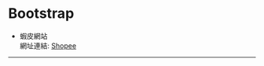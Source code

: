 # Bootstrap  
* 蝦皮網站   
網址連結:
[Shopee](https://2018buildschool.azurewebsites.net/Bootstrap/shopee.html)  
---



 

